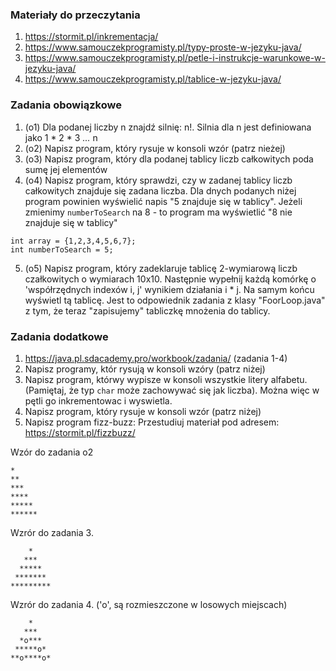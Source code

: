 ### Materiały do przeczytania
1. https://stormit.pl/inkrementacja/ 
2. https://www.samouczekprogramisty.pl/typy-proste-w-jezyku-java/
3. https://www.samouczekprogramisty.pl/petle-i-instrukcje-warunkowe-w-jezyku-java/
4. https://www.samouczekprogramisty.pl/tablice-w-jezyku-java/


### Zadania obowiązkowe
1. (o1) Dla podanej liczby n znajdź silnię: n!. Silnia dla n jest definiowana jako 1 * 2 * 3 *...* n
2. (o2) Napisz program, który rysuje w konsoli wzór (patrz nieżej)
3. (o3) Napisz program, który dla podanej tablicy liczb całkowitych poda sumę jej elementów
4. (o4) Napisz program, który sprawdzi, czy w zadanej tablicy liczb całkowitych znajduje się zadana liczba.
Dla dnych podanych niżej program powinien wyświelić napis "5 znajduje się w tablicy". Jeżeli zmienimy `numberToSearch` na 8 - to program ma wyświetlić "8 nie znajduje się w tablicy" 
```
int array = {1,2,3,4,5,6,7};
int numberToSearch = 5;

```

5. (o5) Napisz program, który zadeklaruje tablicę 2-wymiarową liczb czałkowitych o wymiarach 10x10. 
Następnie wypełnij każdą komórkę o 'współrzędnych indexów i, j' wynikiem działania i * j. 
Na samym końcu wyświetl tą tablicę. 
Jest to odpowiednik zadania z klasy "FoorLoop.java" z tym, że teraz "zapisujemy" tabliczkę mnożenia do tablicy.


### Zadania dodatkowe
1. https://java.pl.sdacademy.pro/workbook/zadania/ (zadania 1-4)
2. Napisz programy, któr rysują w konsoli wzóry (patrz niżej)
3. Napisz program, którwy wypisze w konsoli wszystkie litery alfabetu. 
(Pamiętaj, że typ `char` może zachowywać się jak liczba). Można więc w pętli go inkrementowac i wyswietla.
4. Napisz program, który rysuje w konsoli wzór (patrz niżej)
5. Napisz program fizz-buzz: Przestudiuj materiał pod adresem: https://stormit.pl/fizzbuzz/ 



Wzór do zadania o2 
```
*
**
***
****
*****
******
``` 

Wzrór do zadania 3.
```
    *
   ***
  *****
 *******
*********
``` 


Wzrór do zadania 4. ('o', są rozmieszczone w losowych miejscach)
```
    *
   ***
  *o***
 *****o*
**o****o*
``` 